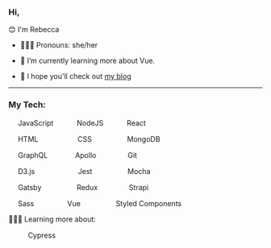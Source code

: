 ### Hi,

😊 I'm Rebecca

- 👱🏻‍♀️ Pronouns: she/her

- 🌱 I’m currently learning more about Vue.  

- 🤗 I hope you'll check out [my blog](https://blog.rebeccahirai.com)

---

 ### My Tech:
 
[<img src="https://simpleicons.org/icons/javascript.svg" width="15"/>](https://simpleicons.org/icons/javascript.svg) JavaScript &nbsp; &nbsp; &nbsp;  [<img src="https://simpleicons.org/icons/node-dot-js.svg" width="15"/>](https://simpleicons.org/icons/node-dot-js.svg) NodeJS  &nbsp; &nbsp; &nbsp;   [<img src="https://simpleicons.org/icons/react.svg" width="15"/>](https://simpleicons.org/icons/react.svg) React     

[<img src="https://simpleicons.org/icons/html5.svg" width="15"/>](https://simpleicons.org/icons/html5.svg) HTML  &nbsp; &nbsp; &nbsp; &nbsp;  &nbsp; &nbsp; &nbsp;  [<img src="https://simpleicons.org/icons/css3.svg" width="15"/>](https://simpleicons.org/icons/css3.svg) CSS   &nbsp; &nbsp; &nbsp;  &nbsp; &nbsp; &nbsp; [<img src="https://simpleicons.org/icons/mongodb.svg" width="15"/>](https://simpleicons.org/icons/mongodb.svg) MongoDB


[<img src="https://simpleicons.org/icons/graphql.svg" width="15"/>](https://simpleicons.org/icons/graphql.svg) GraphQL   &nbsp; &nbsp; &nbsp; &nbsp;  [<img src="https://simpleicons.org/icons/apollographql.svg" width="15"/>](https://simpleicons.org/icons/apollographql.svg) Apollo   &nbsp; &nbsp; &nbsp; &nbsp; &nbsp;  [<img src="https://simpleicons.org/icons/git.svg" width="15"/>](https://simpleicons.org/icons/git.svg) Git


[<img src="https://simpleicons.org/icons/d3-dot-js.svg" width="15"/>](https://simpleicons.org/icons/d3-dot-js.svg) D3.js  &nbsp; &nbsp; &nbsp;  &nbsp; &nbsp; &nbsp; &nbsp;  &nbsp; [<img src="https://simpleicons.org/icons/jest.svg" width="15"/>](https://simpleicons.org/icons/jest.svg) Jest  &nbsp; &nbsp; &nbsp;  &nbsp; &nbsp; &nbsp;  [<img src="https://simpleicons.org/icons/mocha.svg" width="15"/>](https://simpleicons.org/icons/mocha.svg) Mocha

[<img src="https://simpleicons.org/icons/gatsby.svg" width="15"/>](https://simpleicons.org/icons/gatsby.svg) Gatsby &nbsp; &nbsp;  &nbsp; &nbsp; &nbsp; &nbsp; [<img src="https://simpleicons.org/icons/redux.svg" width="15"/>](https://simpleicons.org/icons/redux.svg) Redux &nbsp; &nbsp;  &nbsp; &nbsp; &nbsp; [<img src="https://simpleicons.org/icons/strapi.svg" width="15"/>](https://simpleicons.org/icons/strapi.svg) Strapi 


[<img src="https://simpleicons.org/icons/sass.svg" width="15"/>](https://simpleicons.org/icons/sass.svg) Sass   &nbsp;  &nbsp;  &nbsp; 
      &nbsp; &nbsp; &nbsp;[<img src="https://simpleicons.org/icons/vue-dot-js.svg" width="15"/>](https://simpleicons.org/icons/vue-dot-js.svg) Vue &nbsp; &nbsp; &nbsp;  &nbsp; &nbsp; &nbsp;
      [<img src="https://simpleicons.org/icons/styled-components.svg" width="15"/>](https://simpleicons.org/icons/styled-components.svg) Styled Components  


👩🏼‍💻 Learning more about: 

  &nbsp; &nbsp; &nbsp;[<img src="https://simpleicons.org/icons/cypress.svg" width="15"/>](https://simpleicons.org/icons/cypress.svg) Cypress


  



<!--
**rebecca1231/rebecca1231** is a ✨ _special_ ✨ repository because its `README.md` (this file) appears on your GitHub profile.
- 👯 I’m looking to collaborate on ... 
- 📫 How to reach me: ...
- 💬 My motto...  Dream it, believe it, build it. 
- 🤔 I’m looking for help with ... learning some Vue.


- ⚡ Fun fact: ... 

 &nbsp; &nbsp; &nbsp;[<img src="https://simpleicons.org/icons/postgresql.svg" width="15"/>](https://simpleicons.org/icons/postgresql.svg) PostgreSQL

[Opine!](https://github.com/rebecca1231/Opine)...  refactoring and testing!

-->
